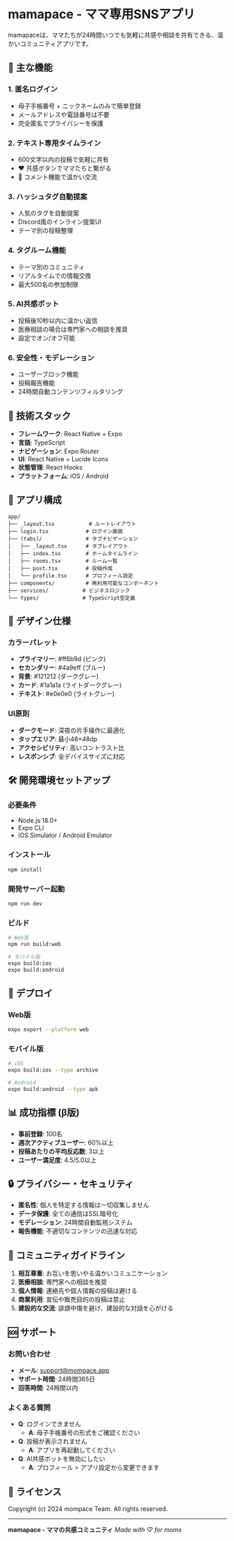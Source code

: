 # mamapace - ママ専用SNSアプリ

mamapaceは、ママたちが24時間いつでも気軽に共感や相談を共有できる、温かいコミュニティアプリです。

## 🌟 主な機能

### 1. 匿名ログイン
- 母子手帳番号 + ニックネームのみで簡単登録
- メールアドレスや電話番号は不要
- 完全匿名でプライバシーを保護

### 2. テキスト専用タイムライン
- 600文字以内の投稿で気軽に共有
- ❤️ 共感ボタンでママたちと繋がる
- 💬 コメント機能で温かい交流

### 3. ハッシュタグ自動提案
- 人気のタグを自動提案
- Discord風のインライン提案UI
- テーマ別の投稿整理

### 4. タグルーム機能
- テーマ別のコミュニティ
- リアルタイムでの情報交換
- 最大500名の参加制限

### 5. AI共感ボット
- 投稿後10秒以内に温かい返信
- 医療相談の場合は専門家への相談を推奨
- 設定でオン/オフ可能

### 6. 安全性・モデレーション
- ユーザーブロック機能
- 投稿報告機能
- 24時間自動コンテンツフィルタリング

## 🚀 技術スタック

- **フレームワーク**: React Native + Expo
- **言語**: TypeScript
- **ナビゲーション**: Expo Router
- **UI**: React Native + Lucide Icons
- **状態管理**: React Hooks
- **プラットフォーム**: iOS / Android

## 📱 アプリ構成

```
app/
├── _layout.tsx           # ルートレイアウト
├── login.tsx            # ログイン画面
├── (tabs)/              # タブナビゲーション
│   ├── _layout.tsx      # タブレイアウト
│   ├── index.tsx        # ホームタイムライン
│   ├── rooms.tsx        # ルーム一覧
│   ├── post.tsx         # 投稿作成
│   └── profile.tsx      # プロフィール設定
├── components/          # 再利用可能なコンポーネント
├── services/           # ビジネスロジック
└── types/              # TypeScript型定義
```

## 🎨 デザイン仕様

### カラーパレット
- **プライマリー**: #ff6b9d (ピンク)
- **セカンダリー**: #4a9eff (ブルー)
- **背景**: #121212 (ダークグレー)
- **カード**: #1a1a1a (ライトダークグレー)
- **テキスト**: #e0e0e0 (ライトグレー)

### UI原則
- **ダークモード**: 深夜の片手操作に最適化
- **タップエリア**: 最小48×48dp
- **アクセシビリティ**: 高いコントラスト比
- **レスポンシブ**: 全デバイスサイズに対応

## 🛠️ 開発環境セットアップ

### 必要条件
- Node.js 18.0+
- Expo CLI
- iOS Simulator / Android Emulator

### インストール
```bash
npm install
```

### 開発サーバー起動
```bash
npm run dev
```

### ビルド
```bash
# Web版
npm run build:web

# モバイル版
expo build:ios
expo build:android
```

## 🚀 デプロイ

### Web版
```bash
expo export --platform web
```

### モバイル版
```bash
# iOS
expo build:ios --type archive

# Android
expo build:android --type apk
```

## 📊 成功指標 (β版)

- **事前登録**: 100名
- **週次アクティブユーザー**: 60%以上
- **投稿あたりの平均反応数**: 3以上
- **ユーザー満足度**: 4.5/5.0以上

## 🔒 プライバシー・セキュリティ

- **匿名性**: 個人を特定する情報は一切収集しません
- **データ保護**: 全ての通信はSSL暗号化
- **モデレーション**: 24時間自動監視システム
- **報告機能**: 不適切なコンテンツの迅速な対応

## 🤝 コミュニティガイドライン

1. **相互尊重**: お互いを思いやる温かいコミュニケーション
2. **医療相談**: 専門家への相談を推奨
3. **個人情報**: 連絡先や個人情報の投稿は避ける
4. **商業利用**: 宣伝や販売目的の投稿は禁止
5. **建設的な交流**: 誹謗中傷を避け、建設的な対話を心がける

## 🆘 サポート

### お問い合わせ
- **メール**: support@mompace.app
- **サポート時間**: 24時間365日
- **回答時間**: 24時間以内

### よくある質問
- **Q**: ログインできません
  - **A**: 母子手帳番号の形式をご確認ください
- **Q**: 投稿が表示されません
  - **A**: アプリを再起動してください
- **Q**: AI共感ボットを無効にしたい
  - **A**: プロフィール > アプリ設定から変更できます

## 📝 ライセンス

Copyright (c) 2024 mompace Team. All rights reserved.

---

**mamapace - ママの共感コミュニティ**
*Made with ♡ for moms*